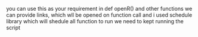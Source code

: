you can use this as your requirement
in def openR() and other functions we can provide links, which wll be opened on function call
and i used schedule library which will shedule all function to run
we need to kept running the script